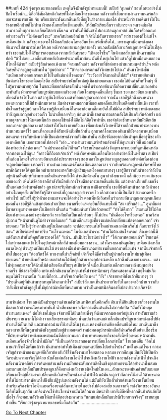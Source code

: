 ##บทที่ 424 รุ่งอรุณหมายเลขหนึ่ง
เหตุใดจึงมีพลังรูปทรงแบบนี้!
สเปียร์ ‘ลูบคลำ’ ขอบโลหะอย่างไม่ปักใจเชื่อนัก...นี่คือวิธีสัมผัสพลังวิเศษที่ไม่เหมือนใครของเธอ หลังจากที่เชื่อมทางผ่านเวทมนตร์แล้ว เธอจะสามารถเห็น จับ หรือแม้กระทั่งดมกลิ่นพลังที่อยู่ในร่างกายแม่มดได้ ประหนึ่งว่าเธอเดินเข้าไปในร่างกายอีกฝ่ายก็ไม่ปาน
ผิวของโลหะทั้งแข็งและเย็น ให้สัมผัสเรียบลื่นราวกับกระจก หนวดสัมผัสสามารถเก็บทุกรายละเอียดได้อย่างชัดเจน ทว่าทันทีที่มันเข้าไปเกาะก้อนลูกบาศก์ มันก็เด้งตัวออกมาอย่างรวดเร็ว
“ไม่ต้องเกร็งนะ” มาควิสปลอบอีกฝ่าย “เจ้านี่ไม่อันตรายหรอก” ทว่าเธอเองก็ไม่แน่ใจเหมือนกันว่า พลังของเธอจะใช้ได้ผลกับก้อนโลหะอันแข็งแกร่งนี้หรือไม่...เพราะดูเหมือนพลังของอันนาจะไม่สามารถไหลได้เลย
หลังจากพยายามอยู่หลายครั้ง หนวดสัมผัสก็เกาะก้อนลูกบาศก์ได้ในที่สุด
ทว่า เธอกลับไม่ได้รับการตอบสนองจากพลังวิเศษเลย
“เกิดอะไรขึ้น” ไนติงเกลสังเกตเห็นความผิดปกติ
“ข้าไม่เคย...เคลื่อนย้ายพลังวิเศษประเภทนี้มาก่อน มันยิ่งใหญ่เกินไป แล้วก็ดูไม่เหมือนหมอกวนที่ไหลได้ด้วย” สเปียร์รู้สึกลำคอแห้งผาก “ตามหลักแล้ว หลังจากที่ข้าต่อทางผ่านเวทมนตร์สำเร็จ พลังวิเศษก็น่าจะถูกดูดเข้ามาใน ‘ศูนย์กลาง’ ”
“ข้าจะลองกรอกพลังวิเศษเข้าไปเอง” อันนาโพล่งขึ้น “เหมือนอย่างตอนกรอกเข้าไปในยันต์แห่งโชคชะตา”
“ระวังอย่าให้มากเกินไปล่ะ” เจ้าชายพยักหน้า
ยันต์แห่งโชคชะตาคืออะไรอีก สเปียร์พบว่านับตั้งแต่อยู่เมืองชายแดนมา เธอมักได้ยินคำศัพท์ใหม่ๆ ที่ไม่รู้ความหมายทุกวัน
ในขณะที่เธอกำลังสงสัยนั้น พลังในร่างกายอันนาก็เกิดความเปลี่ยนแปลงอย่างกะทันหัน
ผิวกระจกที่สมบูรณ์แบบแตกตัวออก ก้อนโลหะผุดคลื่นเล็กๆ ขึ้นมา ของเหลวอับแสงพากันเบียดตัวเข้าไปในท่อ แล้วกรูกันไปยังดวงแสงที่ลอยอยู่กลางอากาศ
จากนั้น เธอก็รู้สึกถึงแรงหน่วง
ของเหลวพวกนี้มีน้ำหนักมหาศาล มันต่างจากหมอกวนที่เธอเคยเคลื่อนย้ายในอดีตอย่างสิ้นเชิง เวลาที่มันไหลเข้าสู่ศูนย์กลางให้ความรู้สึกเหมือนมีใครเอาก้อนเหล็กมายัดใส่ไม่มีผิด สเปียร์พบว่าพลังของเธอกำลังถูกผลาญอย่างรวดเร็ว
ไม่น่าเชื่อเลยจริงๆ ก่อนหน้านี้เธอสามารถเสกพลังได้เป็นครึ่งวันด้วยซ้ำ แต่หากดูจากแนวโน้มตอนนี้แล้ว เธอคงใช้พลังได้อีกไม่กี่อึดใจเท่านั้น
เธอจำต้องชักหนวดสัมผัสอีกเส้นออกมาจากศูนย์กลาง แล้วต่อเข้าไปในร่างกายตัวเอง เพื่อแบ่งพลังวิเศษที่ได้จากอีกฝ่ายมาประคองทางผ่านเวทมนตร์ไว้
ตอนที่ดวงแสงได้รับพลังเต็มที่แล้วนั้น ลูกบาศก์โลหะของอันนาก็ยังคงสภาพเหมือนตอนแรก ราวกับพลังพวกนี้เป็นแค่เศษพลังจากตัวมันเท่านั้น
สเปียร์นึกอยากกลืนคำพูดเมื่อครู่นี้ของตัวเองเหลือเกิน เธอกระแอมไปสองที “เอ่อ...ทางผ่านเวทมนตร์พร้อมส่งพลังให้ลูนาแล้ว ทีนี้หม่อมฉันต้องทำอย่างไรต่อเพคะ”
“แค่ประคองมันไว้ก็พอ” เจ้าชายโรแลนด์ส่งวัตถุทรงกระบอกที่ดูเหมือนหล่อจากทองแดงให้ลูนา “คราวนี้ก็ถึงตาเจ้าแล้ว”
พลังวิเศษพลันเคลื่อนไหวอย่างบ้าคลั่งในพริบตา
สเปียร์เห็นก้อนโลหะในร่างกายอันนาเปล่งประกายจางๆ ของเหลวในศูนย์กลางถูกสูบออกอย่างต่อเนื่องก่อนจะถูกเติมเต็มอย่างรวดเร็ว ทางผ่านเวทมนตร์สั่นสะเทือนตลอดเวลา ราวกับพร้อมจะถูกพลังวิเศษที่ไหลทะลักฉีกขาดได้ทุกเมื่อ หน้าผากของมาควิสหญิงเริ่มผุดเหงื่อออกมาบางๆ เธอรู้สึกราวกับตัวเองกำลังยืนอยู่หน้าคลื่นยักษ์ที่สามารถกลืนกินสรรพสิ่งได้
ส่วนอีกด้านนั้น ลูนากำลังขมวดคิ้วเล็กน้อย พวงแก้มของเธอแดงก่ำ เห็นได้ชัดว่าเธอก็กำลังรับมือกับการโจมตีของกระแสคลื่นเช่นกัน แต่ว่าหากเทียบกับเธอซึ่งเป็นแค่คนส่งผ่านพลังแล้ว ลูนาน่าจะรับศึกหนักกว่ามาก แต่ถึงกระนั้น เธอก็ยังเดินหน้าเสกพลังตัวเองอย่างไม่หยุดยั้ง สเปียร์รับรู้ได้จากพลังที่ถูกผลาญอย่างรวดเร็ว
เด็กสาวพวกนี้เป็นสัตว์ประหลาดหรืออย่างไร!
สเปียร์ไม่รู้ว่าตัวเองทนมาจนจบได้อย่างไร ตอนที่พลังวิเศษในร่างกายอันนาถูกผลาญจนเกือบหมดนั้น เธอก็รู้สึกแข้งขาอ่อนปวกเปียก ขนาดเรี่ยวแรงจะยืนก็ยังแทบไม่มี
“สะ เสร็จแล้ว...” ลูนาลืมตาขึ้นพลางชูแท่งทองแดงในมืออย่างตื่นเต้น “หม่อมฉันทำได้แล้วเพคะ!”
“ทำได้ดีมาก” โรแลนด์ใช้ไม้คีบคีบแท่งทองแดงอย่างระมัดระวัง ราวกับมันเป็นเหล็กร้อนๆ ก็ไม่ปาน
“มันคืออะไรหรือเพคะ” มาควิสหญิงถาม “หน้าตามันดูไม่ต่างจากเดิมเลย”
“แม่เหล็กแรงสูงที่แรงแม่เหล็กเปลี่ยนแปลงตลอดเวลา” เจ้าชายตอบ “ข้าไม่รู้ว่าหากมันอยู่ในมือคนแล้ว จะปล่อยกระแสไฟไหลผ่านคนลงดินหรือไม่ ก็เลยระวังไว้ก่อน”
สเปียร์กะพริบตาปริบ “อะไรนะเพคะ”
ไนติงเกลหัวเราะ “ท่านไม่ต้องสนใจหรอก เรื่องพวกนี้มีแต่อันนาเท่านั้นที่คุยกับพระองค์ได้”
“แล้ว...มันมีประโยชน์อย่างไร”
“ได้เวลาทดสอบแล้ว” โรแลนด์ใส่แท่งทองแดงเข้าไปในอุปกรณ์เหล็กสีดำมะเมื่อมกลางสวน...เค้าโครงของมันดูเผินๆ เหมือนถังเหล็กขนาดใหญ่ ส่วนฐานเป็นแท่นไม้ ตรงกลางมีแท่งเหล็กขนาดเท่าแขนยื่นออกมาหนึ่งแท่ง จากนั้นเจ้าชายก็หันไปมองลูนา “ต่อสวิตช์ได้ หากงานนี้สำเร็จล่ะก็ เจ้าก็จะได้ชื่อว่าเป็นผู้นำพลังงานใหม่มาสู่เมืองชายแดน”
ฝ่ายหลังพยักหน้า เธอกำด้ามไม้ที่อยู่อีกด้านของอุปกรณ์เหล็ก แล้วดึงมันลงอย่างแรง…
แสงไฟพุ่งออกมาจากใต้ด้ามไม้ส่งเสียงดังเปรี๊ยะๆ สเปียร์ตกใจเมื่อเห็นแท่งเหล็กตรงกลางถังหมุนอย่างรวดเร็ว ที่น่าสงสัยก็คือ แท่งเหล็กตันขนาดใหญ่แท่งนี้น่าจะหนักพอๆ กับคนสองคนได้ เหตุใดมันจึงหมุนได้เร็วขนาดนั้น
“แบบนี้ถือว่า...สำเร็จแล้วหรือยังเพคะ”
“ยัง” เจ้าชายหาที่นั่งแล้วยิ้มบางๆ ว่า “ประเด็นอยู่ที่มันสามารถหมุนได้นานเท่าไร”
สเปียร์สังเกตเห็นประกายวิบวับในดวงตาอีกฝ่าย ราวกับว่าสิ่งที่เขากำลังดูอยู่ไม่ใช่อุปกรณ์เหล็กที่หนาหยาบ ทว่าเป็นเพชรนิลจินดาที่เปล่งประกายเจิดจรัส
********************
สามวันต่อมา โรแลนด์เปิดประตูสวนด้านหลังเนินเขาทิศเหนืออีกครั้ง อันนาได้ยินเสียงเขาก็วางงานในมือลงแล้วก้าวกระโดดมาหาทันที น้ำเสียงของเธอเจือความตื่นเต้นอันไม่อาจปกปิด “มันยังไม่หยุดทำงานเลยเพคะ”
ต่อให้เธอไม่พูด เจ้าชายก็ได้ยินเสียงหึ่งๆ ที่ดังมาจากมอเตอร์อยู่แล้ว สำหรับเขาแล้ว เสียงรบกวนพวกนี้ไม่ต่างจากเสียงธรรมชาติเลย นั่นแปลว่าแกนแม่เหล็กผันแปรที่ลูนาเสกพลังลงไปยังทำงานได้เป็นปกติ และสามารถนำมาใช้งานได้ในฐานะแหล่งพลังงานขับเคลื่อนชนิดใหม่
เขาเดินมาถึงกลางสวนก็เห็นลูนากำลังนั่งกุมขมับอยู่ข้างมอเตอร์ เหม่อมองอุปกรณ์เหล็กสีดำเครื่องนี้อย่างเซื่องซึม “ที่ฝ่าบาทตรัสว่าพลังของหม่อมฉันมีศักยภาพมาก ฝ่าบาททรงหมายถึงของสิ่งนี้หรือเพคะ หน้าตามันเหมือนเครื่องจักรไอน้ำไม่มีผิด”
“นี่เป็นแค่ก้าวแรกของการเปลี่ยนโลกเท่านั้น” โรแลนด์ยิ้ม “อีกไม่นานเจ้าก็จะได้เห็นแล้วว่า มันสามารถทำให้เมืองชายแดนเปลี่ยนไปอย่างไรบ้าง”
แต่ไหนแต่ไรมา ความเจริญก้าวหน้าของมนุษย์ก็เกี่ยวข้องกับวิธีใช้พลังงานมาโดยตลอด หากมองจากอีกมุม มันยังใช้เป็นตัววัดระดับความเจริญได้ด้วย นับตั้งแต่พลังงานไอน้ำไปจนถึงพลังงานไฟฟ้า และพลังงานไฟฟ้าไปจนถึงพลังงานนิวเคลียร์ การค้นพบด้านพลังงานมักยกระดับการผลิตในเชิงอุตสาหกรรมได้อย่างน่าทึ่งเสมอ และแกนแม่เหล็กผันแปรของลูนาก็คือแหล่งพลังงานชนิดใหม่นั่นเอง...ลักษณะของมันคล้ายกับแบตเตอรีขนาดใหญ่ที่สามารถเปลี่ยนพลังวิเศษเป็นพลังงานไฟฟ้าได้ แม้มันจะถูกจำกัดการใช้งานไว้ด้วยขนาด ทำให้ไม่สามารถพัฒนาไปถึงขั้นปฏิรูปแหล่งพลังงานได้ แต่มันก็ยังเป็นตัวช่วยด้านพลังงานชั้นเยี่ยมสำหรับเครื่องจักรไอน้ำและเครื่องยนต์สันดาปภายในอย่างไม่ต้องสงสัย
นอกจากนี้ พลังวิเศษของอันนาก็เติบโตขึ้นทุกวัน เขาจึงน่าจะใช้ประโยชน์จากมันได้อีกมาก มิหนำซ้ำ เขายังมีลีฟที่หากกลืนป่าเร้นลับได้เมื่อไร ก็จะมอบพลังวิเศษให้เขาได้อีกอย่างมหาศาล
“แกนแม่เหล็กผันแปรนี่เรียกยากจริงๆ” เขายกมุมปากขึ้น “เรียกว่ารุ่งอรุณหมายเลขหนึ่งก็แล้วกัน”
………………………...




[Go To Next Chapter]( ./337.md)